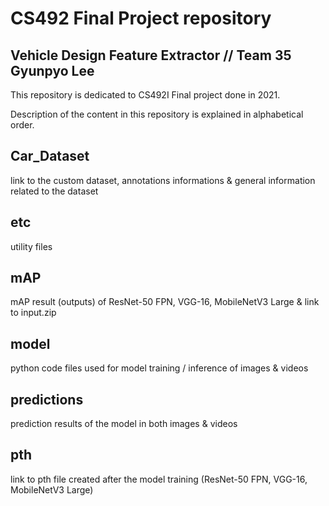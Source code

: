 # CS492 Final Project repository
## Vehicle Design Feature Extractor // Team 35 Gyunpyo Lee
This repository is dedicated to CS492I Final project done in 2021. 

Description of the content in this repository is explained in alphabetical order.

## Car_Dataset
link to the custom dataset, annotations informations & general information related to the dataset

## etc
utility files

## mAP
mAP result (outputs) of ResNet-50 FPN, VGG-16, MobileNetV3 Large & link to input.zip

## model
python code files used for model training / inference of images & videos

## predictions
prediction results of the model in both images & videos 

## pth
link to pth file created after the model training (ResNet-50 FPN, VGG-16, MobileNetV3 Large)


